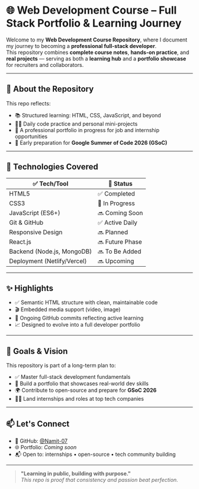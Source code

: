 # 🌐 Web Development Course – Full Stack Portfolio & Learning Journey

Welcome to my **Web Development Course Repository**, where I document my journey to becoming a **professional full-stack developer**.  
This repository combines **complete course notes**, **hands-on practice**, and **real projects** — serving as both a **learning hub** and a **portfolio showcase** for recruiters and collaborators.

---

## 🚀 About the Repository

This repo reflects:

- 📚 Structured learning: HTML, CSS, JavaScript, and beyond
- 👨‍💻 Daily code practice and personal mini-projects
- 💼 A professional portfolio in progress for job and internship opportunities
- 🌱 Early preparation for **Google Summer of Code 2026 (GSoC)**

---

## 🧠 Technologies Covered

| ✅ Tech/Tool         | 📌 Status        |
|----------------------|------------------|
| HTML5                | ✅ Completed      |
| CSS3                 | 🔄 In Progress    |
| JavaScript (ES6+)    | 🔜 Coming Soon    |
| Git & GitHub         | ✅ Active Daily   |
| Responsive Design    | 🔜 Planned        |
| React.js             | 🔜 Future Phase   |
| Backend (Node.js, MongoDB) | 🔜 To Be Added    |
| Deployment (Netlify/Vercel) | 🔜 Upcoming       |

---

## ✨ Highlights

- ✅ Semantic HTML structure with clean, maintainable code
- 🎬 Embedded media support (video, image)
- 🔄 Ongoing GitHub commits reflecting active learning
- 📈 Designed to evolve into a full developer portfolio

---

## 🎯 Goals & Vision

This repository is part of a long-term plan to:

- ✅ Master full-stack development fundamentals  
- 📂 Build a portfolio that showcases real-world dev skills  
- 🌍 Contribute to open-source and prepare for **GSoC 2026**  
- 🧑‍💻 Land internships and roles at top tech companies  

---

## 📫 Let's Connect

- 🔗 GitHub: [@Namit-07](https://github.com/Namit-07)
- 🌐 Portfolio: *Coming soon*
- 📬 Open to: internships • open-source • tech community building

---

> **"Learning in public, building with purpose."**  
> *This repo is proof that consistency and passion beat perfection.*



